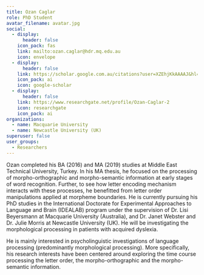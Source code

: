 ```yaml
---
title: Ozan Caglar
role: PhD Student
avatar_filename: avatar.jpg
social:
  - display:
      header: false
    icon_pack: fas
    link: mailto:ozan.caglar@hdr.mq.edu.au
    icon: envelope
  - display:
      header: false
    link: https://scholar.google.com.au/citations?user=XZEhjKkAAAAJ&hl=en
    icon_pack: ai
    icon: google-scholar
  - display:
      header: false
    link: https://www.researchgate.net/profile/Ozan-Caglar-2
    icon: researchgate
    icon_pack: ai
organizations:
  - name: Macquarie University
  - name: Newcastle University (UK)
superuser: false
user_groups:
  - Researchers
---
```

Ozan completed his BA (2016) and MA (2019) studies at Middle East Technical University, Turkey. In his MA thesis, he focused on the processing of morpho-orthographic and morpho-semantic information at early stages of word recognition. Further, to see how letter encoding mechanism interacts with these processes, he benefitted from letter order manipulations applied at morpheme boundaries. He is currently pursuing his PhD studies in the International Doctorate for Experimental Approaches to Language and Brain (IDEALAB) program under the supervision of Dr. Lisi Beyersmann at Macquarie University (Australia), and Dr. Janet Webster and Dr. Julie Morris at Newcastle University (UK). He will be investigating the morphological processing in patients with acquired dyslexia.


He is mainly interested in psycholinguistic investigations of language processing (predominantly morphological processing). More specifically, his research interests have been centered around exploring the time course processing the letter order, the morpho-orthographic and the morpho-semantic information.
